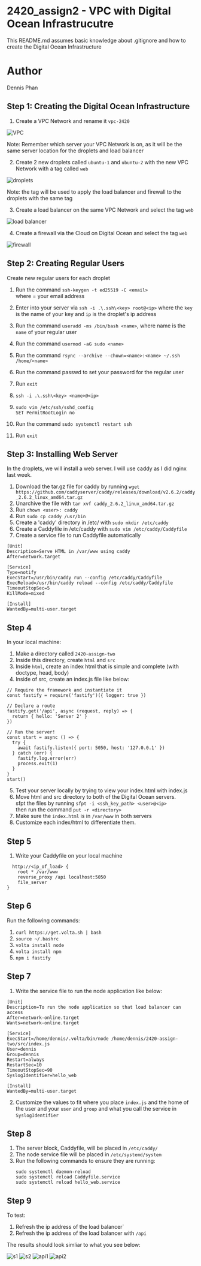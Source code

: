 # 2420_assign2 - VPC with Digital Ocean Infrastrucutre

This README.md assumes basic knowledge about .gitignore and how to create the Digital Ocean Infrastructure

# Author  
Dennis Phan

## Step 1: Creating the Digital Ocean Infrastructure 

1. Create a VPC Network  and rename it `vpc-2420`

![VPC](/images/vpc-2420.png)

Note: Remember which server your VPC Network is on, as it will be the same server location for the droplets and load balancer  
  
2. Create 2 new droplets called `ubuntu-1` and `ubuntu-2` with the new VPC Network with a tag called `web`

![droplets](/images/droplets.png)

Note: the tag will be used to apply the load balancer and firewall to the droplets with the same tag

3. Create a load balancer on the same VPC Network and select the tag `web`

![load balancer](/images/loadbalancer.png)

4. Create a firewall via the Cloud on Digital Ocean and select the tag `web`

![firewall](/images/fw-2420.png)

## Step 2: Creating Regular Users 

Create new regular users for each droplet

1. Run the command `ssh-keygen -t ed25519 -C <email>`  
where <email> = your email address
2. Enter into your server via `ssh -i .\.ssh\<key> root@<ip>` where the `key` is the name of your key and `ip` is the droplet's ip address
3. Run the command `useradd -ms /bin/bash <name>`, where name is the `name` of your regular user
4. Run the command `usermod -aG sudo <name>`
5. Run the command `rsync --archive --chown=<name>:<name> ~/.ssh /home/<name>`
6. Run the command passwd <name> to set your password for the regular user
7. Run `exit`

8. `ssh -i .\.ssh\<key> <name>@<ip>`
9. `sudo vim /etc/ssh/sshd_config`  
`SET PermitRootLogin no`
10. Run the command `sudo systemctl restart ssh`
11. Run `exit`

## Step 3: Installing Web Server

In the droplets, we will install a web server. I will use caddy as I did nginx last week.

1. Download the tar.gz file for caddy by running `wget https://github.com/caddyserver/caddy/releases/download/v2.6.2/caddy_2.6.2_linux_amd64.tar.gz`
2. Unarchive the file with `tar xvf caddy_2.6.2_linux_amd64.tar.gz`
3. Run `chown <user>: caddy`
4. Run `sudo cp caddy /usr/bin`
5. Create a 'caddy' directory in /etc/ with `sudo mkdir /etc/caddy`
6. Create a Caddyfile in /etc/caddy with `sudo vim /etc/caddy/Caddyfile`
7. Create a service file to run Caddyfile automatically

  ```
[Unit]
Description=Serve HTML in /var/www using caddy
After=network.target

[Service]
Type=notify
ExecStart=/usr/bin/caddy run --config /etc/caddy/Caddyfile
ExecReload=/usr/bin/caddy reload --config /etc/caddy/Caddyfile
TimeoutStopSec=5
KillMode=mixed

[Install]
WantedBy=multi-user.target
```

## Step 4

In your local machine:

  1. Make a directory called `2420-assign-two`
  2. Inside this directory, create `html` and `src`
  3. Inside `html`, create an index html that is simple and complete (with doctype, head, body)
  4. Inside of src, create an index.js file like below:

```
// Require the framework and instantiate it
const fastify = require('fastify')({ logger: true })

// Declare a route
fastify.get('/api', async (request, reply) => {
  return { hello: 'Server 2' }
})

// Run the server!
const start = async () => {
  try {
    await fastify.listen({ port: 5050, host: '127.0.0.1' })
  } catch (err) {
    fastify.log.error(err)
    process.exit(1)
  }
}
start()
```
  5. Test your server locally by trying to view your index.html with index.js
  6. Move html and src directory to both of the Digital Ocean servers.  
     sfpt the files by running `sfpt -i <ssh_key_path> <user>@<ip>`  
     then run the command `put -r <directory>`
  7. Make sure the `index.html` is in `/var/www` in both servers
  8. Customize each index/html to differentiate them.

## Step 5

1. Write your Caddyfile on your local machine  
```
  http://<ip_of_load> {  
    root * /var/www
    reverse_proxy /api localhost:5050  
    file_server
}  
```

## Step 6
  
  Run the following commands:
  1. `curl https://get.volta.sh | bash`
  2. `source ~/.bashrc`
  3. `volta install node`
  4. `volta install npm`
  5. `npm i fastify`
  
## Step 7
  
  1. Write the service file to run the node application like below:
  
  ```
[Unit]
Description=To run the node application so that load balancer can access 
After=network-online.target
Wants=network-online.target

[Service]
ExecStart=/home/dennis/.volta/bin/node /home/dennis/2420-assign-two/src/index.js
User=dennis
Group=dennis
Restart=always
RestartSec=10
TimeoutStopSec=90
SyslogIdentifier=hello_web

[Install]
WantedBy=multi-user.target
```
 2. Customize the values to fit where you place `index.js` and the home of the user and your `user` and `group` and what you call the service in `SyslogIdentifier`
  
## Step 8
  
  1. The server block, Caddyfile, will be placed in `/etc/caddy/`
  2. The node service file will be placed in `/etc/systemd/system`
  3. Run the following commands to ensure they are running:
      ```
      sudo systemctl daemon-reload
      sudo systemctl reload Caddyfile.service
      sudo systemctl reload hello_web.service
      ```

## Step 9

   To test:
  1. Refresh the ip address of the load balancer`
  2. Refresh the ip address of the load balancer with `/api`
  
  The results should look simliar to what you see below:
  
  ![s1](/images/server11.png)
  ![s2](/images/server22.png)
  ![api1](/images/server1api.png)
  ![api2](/images/server2api.png)
  
